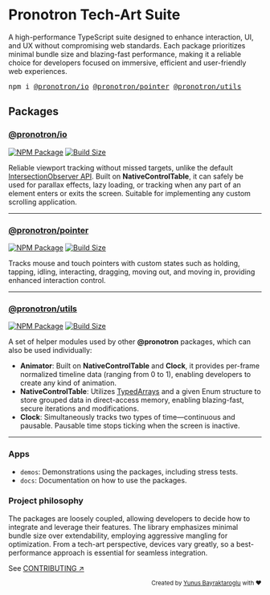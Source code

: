 # Pronotron Tech-Art Suite

A high-performance TypeScript suite designed to enhance interaction, UI, and UX without compromising web standards. Each package prioritizes minimal bundle size and blazing-fast performance, making it a reliable choice for developers focused on immersive, efficient and user-friendly web experiences.

<pre>npm i <a href="https://www.npmjs.com/package/@pronotron/io" target="_blank">@pronotron/io</a> <a href="https://www.npmjs.com/package/@pronotron/pointer" target="_blank">@pronotron/pointer</a> <a href="https://www.npmjs.com/package/@pronotron/utils" target="_blank">@pronotron/utils</a></pre>

## Packages

### [@pronotron/io](packages/pronotron-io)

[![NPM Package][npm-io]][npm-url-io] [![Build Size][build-size-io]][build-size-url-io]

Reliable viewport tracking without missed targets, unlike the default [IntersectionObserver API](https://developer.mozilla.org/en-US/docs/Web/API/Intersection_Observer_API). Built on **NativeControlTable**, it can safely be used for parallax effects, lazy loading, or tracking when any part of an element enters or exits the screen. Suitable for implementing any custom scrolling application.

---

### [@pronotron/pointer](packages/pronotron-pointer)
  
[![NPM Package][npm-pointer]][npm-url-pointer] [![Build Size][build-size-pointer]][build-size-url-pointer]

Tracks mouse and touch pointers with custom states such as holding, tapping, idling, interacting, dragging, moving out, and moving in, providing enhanced interaction control.

---

### [@pronotron/utils](packages/pronotron-utils)

[![NPM Package][npm-utils]][npm-url-utils] [![Build Size][build-size-utils]][build-size-url-utils]

A set of helper modules used by other **@pronotron** packages, which can also be used individually:

- **Animator**: Built on **NativeControlTable** and **Clock**, it provides per-frame normalized timeline data (ranging from 0 to 1), enabling developers to create any kind of animation.
- **NativeControlTable**: Utilizes [TypedArrays](https://developer.mozilla.org/en-US/docs/Web/JavaScript/Reference/Global_Objects/TypedArray#typedarray_objects) and a given Enum structure to store grouped data in direct-access memory, enabling blazing-fast, secure iterations and modifications.
- **Clock**: Simultaneously tracks two types of time—continuous and pausable. Pausable time stops ticking when the screen is inactive.

---

### Apps

- `demos`: Demonstrations using the packages, including stress tests.
- `docs`: Documentation on how to use the packages.

### Project philosophy

The packages are loosely coupled, allowing developers to decide how to integrate and leverage their features. The library emphasizes minimal bundle size over extendability, employing aggressive mangling for optimization. From a tech-art perspective, devices vary greatly, so a best-performance approach is essential for seamless integration.

See [CONTRIBUTING ↗](.github/CONTRIBUTING.md)

<div align="right">
	<sub>Created by <a href="https://www.linkedin.com/in/yunusbayraktaroglu/">Yunus Bayraktaroglu</a> with ❤️</sub>
</div>



[npm-io]: https://img.shields.io/npm/v/@pronotron/io
[npm-url-io]: https://www.npmjs.com/package/@pronotron/io
[build-size-io]: https://badgen.net/bundlephobia/minzip/@pronotron/io
[build-size-url-io]: https://bundlephobia.com/result?p=@pronotron/io

[npm-pointer]: https://img.shields.io/npm/v/@pronotron/pointer
[npm-url-pointer]: https://www.npmjs.com/package/@pronotron/pointer
[build-size-pointer]: https://badgen.net/bundlephobia/minzip/@pronotron/pointer
[build-size-url-pointer]: https://bundlephobia.com/result?p=@pronotron/pointer

[npm-utils]: https://img.shields.io/npm/v/@pronotron/utils
[npm-url-utils]: https://www.npmjs.com/package/@pronotron/utils
[build-size-utils]: https://badgen.net/bundlephobia/minzip/@pronotron/utils
[build-size-url-utils]: https://bundlephobia.com/result?p=@pronotron/utils